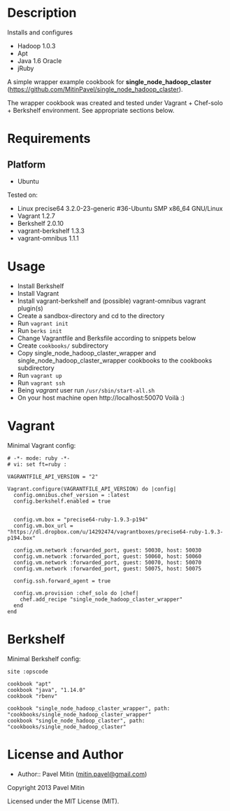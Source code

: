 Description
===========

Installs and configures 

* Hadoop 1.0.3
* Apt
* Java 1.6 Oracle
* jRuby

A simple wrapper example cookbook for **single_node_hadoop_claster** (https://github.com/MitinPavel/single_node_hadoop_claster).

The wrapper cookbook was created and tested under Vagrant + Chef-solo + Berkshelf environment. See appropriate sections below.

Requirements
============

Platform
--------

* Ubuntu
 
Tested on:

* Linux precise64 3.2.0-23-generic #36-Ubuntu SMP x86_64 GNU/Linux
* Vagrant 1.2.7
* Berkshelf 2.0.10
* vagrant-berkshelf 1.3.3
* vagrant-omnibus 1.1.1

Usage
=====

* Install Berkshelf
* Install Vagrant
* Install vagrant-berkshelf and (possible) vagrant-omnibus vagrant plugin(s)
* Create a sandbox-directory and cd to the directory
* Run `vagrant init`
* Run `berks init`
* Change Vagrantfile and Berksfile according to snippets below
* Create `cookbooks/` subdirectory
* Copy single_node_hadoop_claster_wrapper and single_node_hadoop_claster_wrapper cookbooks to the cookbooks subdirectory
* Run `vagrant up`
* Run `vagrant ssh`
* Being *vagrant* user run `/usr/sbin/start-all.sh`
* On your host machine open http://localhost:50070 Voilà :)

Vagrant
=======

Minimal Vagrant config:

    # -*- mode: ruby -*-
    # vi: set ft=ruby :

    VAGRANTFILE_API_VERSION = "2"

    Vagrant.configure(VAGRANTFILE_API_VERSION) do |config|
      config.omnibus.chef_version = :latest
      config.berkshelf.enabled = true


      config.vm.box = "precise64-ruby-1.9.3-p194"
      config.vm.box_url = "https://dl.dropbox.com/u/14292474/vagrantboxes/precise64-ruby-1.9.3-p194.box"

      config.vm.network :forwarded_port, guest: 50030, host: 50030
      config.vm.network :forwarded_port, guest: 50060, host: 50060
      config.vm.network :forwarded_port, guest: 50070, host: 50070
      config.vm.network :forwarded_port, guest: 50075, host: 50075

      config.ssh.forward_agent = true

      config.vm.provision :chef_solo do |chef|
        chef.add_recipe "single_node_hadoop_claster_wrapper"
      end
    end

Berkshelf
=========

Minimal Berkshelf config:

    site :opscode

    cookbook "apt"
    cookbook "java", "1.14.0"
    cookbook "rbenv"

    cookbook "single_node_hadoop_claster_wrapper", path: "cookbooks/single_node_hadoop_claster_wrapper"
    cookbook "single_node_hadoop_claster", path: "cookbooks/single_node_hadoop_claster"

License and Author
==================

- Author:: Pavel Mitin (<mitin.pavel@gmail.com>)

Copyright 2013 Pavel Mitin

Licensed under the MIT License (MIT).

